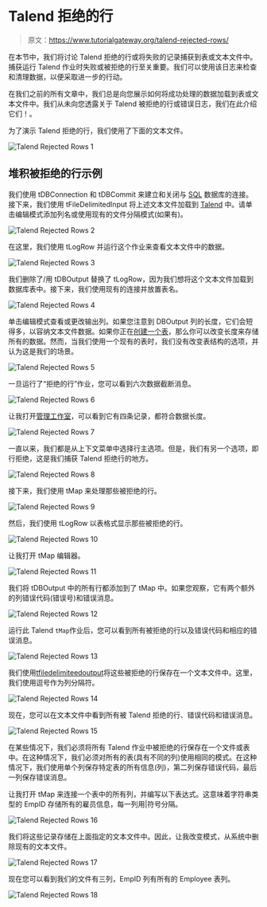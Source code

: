 # Talend 拒绝的行

> 原文：<https://www.tutorialgateway.org/talend-rejected-rows/>

在本节中，我们将讨论 Talend 拒绝的行或将失败的记录捕获到表或文本文件中。捕获运行 Talend 作业时失败或被拒绝的行至关重要。我们可以使用该日志来检查和清理数据，以便采取进一步的行动。

在我们之前的所有文章中，我们总是向您展示如何将成功处理的数据加载到表或文本文件中。我们从未向您透露关于 Talend 被拒绝的行或错误日志，我们在此介绍它们！。

为了演示 Talend 拒绝的行，我们使用了下面的文本文件。

![Talend Rejected Rows 1](img/ebd7621adfe9b05a884bd51097b0ce5b.png)

## 堆积被拒绝的行示例

我们使用 tDBConnection 和 tDBCommit 来建立和关闭与 [SQL](https://www.tutorialgateway.org/sql/) 数据库的连接。接下来，我们使用 tFileDelimitedInput 将上述文本文件加载到 [Talend](https://www.tutorialgateway.org/talend-tutorial/) 中。请单击编辑模式添加列名或使用现有的文件分隔模式(如果有)。

![Talend Rejected Rows 2](img/8d3e0558059eafb8d98b40b3563664cd.png)

在这里，我们使用 tLogRow 并运行这个作业来查看文本文件中的数据。

![Talend Rejected Rows 3](img/465802a4c440874cf09ce4439a089d73.png)

我们删除了/用 tDBOutput 替换了 tLogRow，因为我们想将这个文本文件加载到数据库表中。接下来，我们使用现有的连接并放置表名。

![Talend Rejected Rows 4](img/f1558c5d4a4de6f48203de43e7fd70b7.png)

单击编辑模式查看或更改输出列。如果您注意到 DBOutput 列的长度，它们会短得多，以容纳文本文件数据。如果你正在[创建一个表](https://www.tutorialgateway.org/sql-create-table/)，那么你可以改变长度来存储所有的数据。然而，当我们使用一个现有的表时，我们没有改变表结构的选项，并认为这是我们的场景。

![Talend Rejected Rows 5](img/b068b77ac6f847dac6ee375a03c07f3f.png)

一旦运行了“拒绝的行”作业，您可以看到六次数据截断消息。

![Talend Rejected Rows 6](img/37d81c6fa497fce6726537f2a7e56fa7.png)

让我打开[管理工作室](https://www.tutorialgateway.org/sql-server-management-studio/)，可以看到它有四条记录，都符合数据长度。

![Talend Rejected Rows 7](img/398ccd680fe102dabaa24058753cad68.png)

一直以来，我们都是从上下文菜单中选择行主选项。但是，我们有另一个选项，即行拒绝，这是我们捕获 Talend 拒绝行的地方。

![Talend Rejected Rows 8](img/d0ffb4aa27fea219707fafad27f04aab.png)

接下来，我们使用 tMap 来处理那些被拒绝的行。

![Talend Rejected Rows 9](img/2e3077c608ee3e8124bd8c6747ae8f09.png)

然后，我们使用 tLogRow 以表格式显示那些被拒绝的行。

![Talend Rejected Rows 10](img/ac6c98dd8e46d33a092ef9e1c8f48b54.png)

让我打开 tMap 编辑器。

![Talend Rejected Rows 11](img/f4894ead7fe8057a9d5c3ebe98463f6b.png)

我们将 tDBOutput 中的所有行都添加到了 tMap 中。如果您观察，它有两个额外的列错误代码(错误号)和错误消息。

![Talend Rejected Rows 12](img/4a31f3407179b7f4eb315cad62c59ab5.png)

运行此 Talend `tMap`作业后，您可以看到所有被拒绝的行以及错误代码和相应的错误消息。

![Talend Rejected Rows 13](img/6b19a32d79fbe37851fbc3fc70136dcb.png)

我们使用[tfiledelimiteedoutput](https://www.tutorialgateway.org/export-database-table-to-text-file-in-talend/)将这些被拒绝的行保存在一个文本文件中。这里，我们使用逗号作为列分隔符。

![Talend Rejected Rows 14](img/877c7e135b7a5e38390e631f3d1738e1.png)

现在，您可以在文本文件中看到所有被 Talend 拒绝的行、错误代码和错误消息。

![Talend Rejected Rows 15](img/84bdb9a2728263540c8741b2b5d62994.png)

在某些情况下，我们必须将所有 Talend 作业中被拒绝的行保存在一个文件或表中。在这种情况下，我们必须对所有的表(具有不同的列)使用相同的模式。在这种情况下，我们使用单个列保存特定表的所有信息(列)，第二列保存错误代码，最后一列保存错误消息。

让我打开 tMap 来连接一个表中的所有列，并编写以下表达式。这意味着字符串类型的 EmpID 存储所有的雇员信息，每一列用|符号分隔。

![Talend Rejected Rows 16](img/6617e467f6b2a57dcd8127c5d5aeee10.png)

我们将这些记录存储在上面指定的文本文件中。因此，让我改变模式，从系统中删除现有的文本文件。

![Talend Rejected Rows 17](img/ceb6427d36b7814d2b7f1b50c4157bc2.png)

现在您可以看到我们的文件有三列，EmpID 列有所有的 Employee 表列。

![Talend Rejected Rows 18](img/8e7016425a6c814ca1e92f0d9c4ecfd3.png)